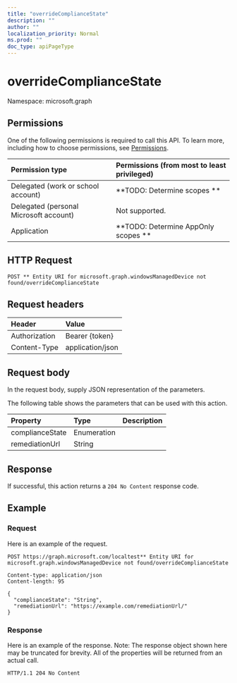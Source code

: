 ```yaml
---
title: "overrideComplianceState"
description: ""
author: ""
localization_priority: Normal
ms.prod: ""
doc_type: apiPageType
---
```


# overrideComplianceState

Namespace: microsoft.graph



## Permissions
One of the following permissions is required to call this API. To learn more, including how to choose permissions, see [Permissions](/concepts/permissions-reference.md).

|Permission type|Permissions (from most to least privileged)|
|:---|:---|
|Delegated (work or school account)|**TODO: Determine scopes **|
|Delegated (personal Microsoft account)|Not supported.|
|Application|**TODO: Determine AppOnly scopes **|

## HTTP Request
<!-- {
  "blockType": "ignored"
}
-->
``` http
POST ** Entity URI for microsoft.graph.windowsManagedDevice not found/overrideComplianceState
```

## Request headers
|Header|Value|
|:---|:---|
|Authorization|Bearer {token}|
|Content-Type|application/json|

## Request body
In the request body, supply JSON representation of the parameters.

The following table shows the parameters that can be used with this action.

|Property|Type|Description|
|:---|:---|:---|
|complianceState|Enumeration||
|remediationUrl|String||



## Response
If successful, this action returns a `204 No Content` response code.

## Example

### Request
Here is an example of the request.
<!-- {
  "blockType": "request",
  "name": "windowsmanageddevice_overridecompliancestate"
}
-->
``` http
POST https://graph.microsoft.com/localtest** Entity URI for microsoft.graph.windowsManagedDevice not found/overrideComplianceState

Content-type: application/json
Content-length: 95

{
  "complianceState": "String",
  "remediationUrl": "https://example.com/remediationUrl/"
}
```

### Response
Here is an example of the response. Note: The response object shown here may be truncated for brevity. All of the properties will be returned from an actual call.
<!-- {
  "blockType": "response",
  "truncated": true
}
-->
``` http
HTTP/1.1 204 No Content
```


